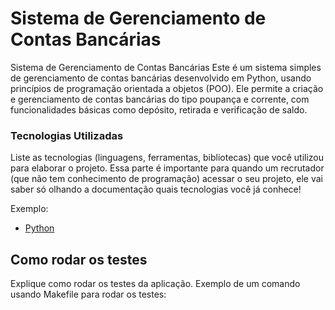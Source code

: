 # Sistema de Gerenciamento de Contas Bancárias

Sistema de Gerenciamento de Contas Bancárias Este é um sistema simples de gerenciamento de contas bancárias desenvolvido em Python, usando princípios de programação orientada a objetos (POO). Ele permite a criação e gerenciamento de contas bancárias do tipo poupança e corrente, com funcionalidades básicas como depósito, retirada e verificação de saldo.

### Tecnologias Utilizadas

Liste as tecnologias (linguagens, ferramentas, bibliotecas) que você utilizou para elaborar o projeto. Essa parte é importante para quando um recrutador (que não tem conhecimento de programação) acessar o seu projeto, ele vai saber só olhando a documentação quais tecnologias você já conhece!

Exemplo:
* [Python](https://github.com/python/python)

## Como rodar os testes

Explique como rodar os testes da aplicação. Exemplo de um comando usando Makefile para rodar os testes:
